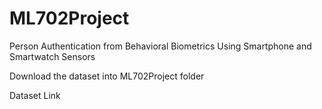 # ML702Project
Person Authentication from Behavioral Biometrics Using Smartphone and Smartwatch Sensors

Download the dataset into ML702Project folder

Dataset Link

